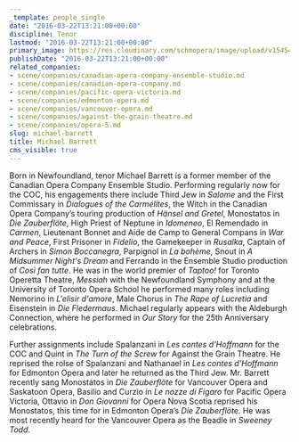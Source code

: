 ```yaml
---
_template: people_single
date: "2016-03-22T13:21:00+00:00"
discipline: Tenor
lastmod: "2016-03-22T13:21:00+00:00"
primary_image: https://res.cloudinary.com/schmopera/image/upload/v1545409169/media/webhook-uploads/1458652865842/2016-03-22---Michael-Barrett.jpg.jpg
publishDate: "2016-03-22T13:21:00+00:00"
related_companies:
- scene/companies/canadian-opera-company-ensemble-studio.md
- scene/companies/canadian-opera-company.md
- scene/companies/pacific-opera-victoria.md
- scene/companies/edmonton-opera.md
- scene/companies/vancouver-opera.md
- scene/companies/against-the-grain-theatre.md
- scene/companies/opera-5.md
slug: michael-barrett
title: Michael Barrett
cms_visible: true
---
```


Born in Newfoundland, tenor Michael Barrett is a former member of the Canadian Opera Company Ensemble Studio. Performing regularly now for the COC, his engagements there include Third Jew in *Salome* and the First Commissary in *Dialogues of the Carmélites*, the Witch in the Canadian Opera Company’s touring production of *Hänsel and Gretel*, Monostatos in *Die Zauberflöte*, High Priest of Neptune in *Idomeneo*, El Remendado in *Carmen*, Lieutenant Bonnet and Aide de Camp to General Compans in *War and Peace*, First Prisoner in *Fidelio*, the Gamekeeper in *Rusalka*, Captain of Archers in *Simon Boccanegra*, Parpignol in *La bohème*, Snout in *A Midsummer Night's Dream* and Ferrando in the Ensemble Studio production of *Così fan tutte*. He was in the world premier of *Taptoo!* for Toronto Operetta Theatre, *Messiah* with the Newfoundland Symphony and at the University of Toronto Opera School he performed many roles including Nemorino in *L'elisir d'amore*, Male Chorus in *The Rape of Lucretia* and Eisenstein in *Die Fledermaus*. Michael regularly appears with the Aldeburgh Connection, where he performed in *Our Story* for the 25th Anniversary celebrations.

Further assignments include Spalanzani in *Les contes d'Hoffmann* for the COC and Quint in *The Turn of the Screw* for Against the Grain Theatre. He reprised the rolse of Spalanzani and Nathanael in *Les contes d'Hoffmann* for Edmonton Opera and later he returned as the Third Jew. Mr. Barrett recently sang Monostatos in *Die Zauberflöte* for Vancouver Opera and Saskatoon Opera, Basilio and Curzio in *Le nozze di Figaro* for Pacific Opera Victoria, Ottavio in *Don Giovanni* for Opera Nova Scotia reprised his Monostatos, this time for in Edmonton Opera’s *Die Zauberflöte*. He was most recently heard for the Vancouver Opera as the Beadle in *Sweeney Todd*.
